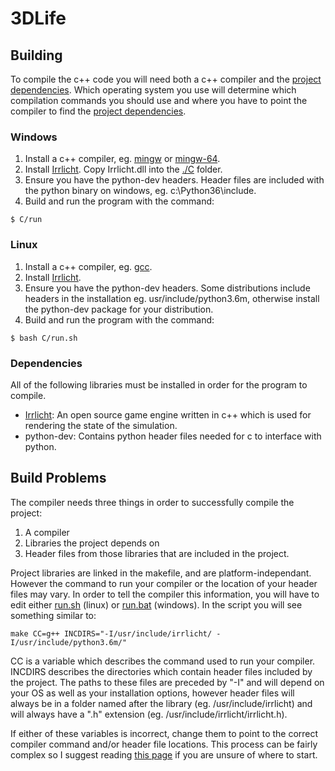 3DLife
======

Building
-----------
To compile the c++ code you will need both a c++ compiler and the [project dependencies](#dependencies). Which operating system you use will determine which compilation commands you should use and where you have to point the compiler to find the [project dependencies](#dependencies).  

### Windows
1. Install a c++ compiler, eg. [mingw](http://www.mingw.org/) or [mingw-64](http://mingw-w64.org/doku.php).
2. Install [Irrlicht](http://irrlicht.sourceforge.net/). Copy Irrlicht.dll into the [./C](./C) folder.
3. Ensure you have the python-dev headers. Header files are included with the python binary on windows, eg. c:\Python36\include.
4. Build and run the program with the command:
```shell
$ C/run
```

### Linux
1. Install a c++ compiler, eg. [gcc](https://gcc.gnu.org/).
2. Install [Irrlicht](http://irrlicht.sourceforge.net/).
3. Ensure you have the python-dev headers. Some distributions include headers in the installation eg. usr/include/python3.6m, otherwise install the python-dev package for your distribution.
4. Build and run the program with the command:
```shell
$ bash C/run.sh
```

### Dependencies
All of the following libraries must be installed in order for the program to compile.

* [Irrlicht](http://irrlicht.sourceforge.net/): An open source game engine written in c++ which is used for rendering the state of the simulation.
* python-dev: Contains python header files needed for c to interface with python.

Build Problems
--------------

The compiler needs three things in order to successfully compile the project:

1. A compiler
2. Libraries the project depends on
3. Header files from those libraries that are included in the project.

Project libraries are linked in the makefile, and are platform-independant. However the command to run your compiler or the location of your header files may vary. In order to tell the compiler this information, you will have to edit either [run.sh](./run.sh) (linux) or [run.bat](./run.bat) (windows). In the script you will see something similar to:

```shell
make CC=g++ INCDIRS="-I/usr/include/irrlicht/ -I/usr/include/python3.6m/"
```  

CC is a variable which describes the command used to run your compiler. INCDIRS describes the directories which contain header files included by the project. The paths to these files are preceded by "-I" and will depend on your OS as well as your installation options, however header files will always be in a folder named after the library (eg. /usr/include/irrlicht) and will always have a ".h" extension (eg. /usr/include/irrlicht/irrlicht.h).

If either of these variables is incorrect, change them to point to the correct compiler command and/or header file locations. This process can be fairly complex so I suggest reading [this page](http://www.mingw.org/wiki/includepathhowto) if you are unsure of where to start.

